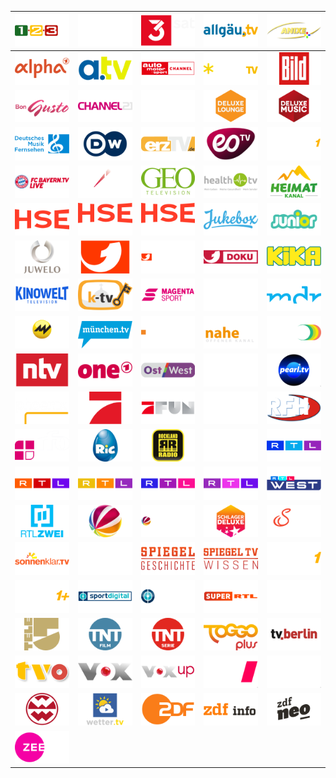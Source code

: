 | ![](https://raw.githubusercontent.com/RevGear/logo/master/Countries/DE/123tv.png) | ![](https://raw.githubusercontent.com/RevGear/logo/master/Countries/DE/13thStreet.png) | ![](https://raw.githubusercontent.com/RevGear/logo/master/Countries/DE/3sat.png) | ![](https://raw.githubusercontent.com/RevGear/logo/master/Countries/DE/AllgauTV.png) | ![](https://raw.githubusercontent.com/RevGear/logo/master/Countries/DE/AnixePlus.png) | 
|:---:|:---:|:---:|:---:|:---:| 
| ![](https://raw.githubusercontent.com/RevGear/logo/master/Countries/DE/ARDalpha.png) | ![](https://raw.githubusercontent.com/RevGear/logo/master/Countries/DE/atv.png) | ![](https://raw.githubusercontent.com/RevGear/logo/master/Countries/DE/AutoMotorundSport.png) | ![](https://raw.githubusercontent.com/RevGear/logo/master/Countries/DE/BibelTV.png) | ![](https://raw.githubusercontent.com/RevGear/logo/master/Countries/DE/Bild.png) | 
| ![](https://raw.githubusercontent.com/RevGear/logo/master/Countries/DE/BonGusto.png) | ![](https://raw.githubusercontent.com/RevGear/logo/master/Countries/DE/Channel21.png) | ![](https://raw.githubusercontent.com/RevGear/logo/master/Countries/DE/DasErste.png) | ![](https://raw.githubusercontent.com/RevGear/logo/master/Countries/DE/DeluxeLounge.png) | ![](https://raw.githubusercontent.com/RevGear/logo/master/Countries/DE/DeluxeMusic.png) | 
| ![](https://raw.githubusercontent.com/RevGear/logo/master/Countries/DE/DeutschesMusikFernsehen.png) | ![](https://raw.githubusercontent.com/RevGear/logo/master/Countries/DE/DeutscheWelle.png) | ![](https://raw.githubusercontent.com/RevGear/logo/master/Countries/DE/emsTVLingen.png) | ![](https://raw.githubusercontent.com/RevGear/logo/master/Countries/DE/eoTV.png) | ![](https://raw.githubusercontent.com/RevGear/logo/master/Countries/DE/eSports1.png) | 
| ![](https://raw.githubusercontent.com/RevGear/logo/master/Countries/DE/FCBayernTV.png) | ![](https://raw.githubusercontent.com/RevGear/logo/master/Countries/DE/Folx.png) | ![](https://raw.githubusercontent.com/RevGear/logo/master/Countries/DE/GeoTV.png) | ![](https://raw.githubusercontent.com/RevGear/logo/master/Countries/DE/HealthTV.png) | ![](https://raw.githubusercontent.com/RevGear/logo/master/Countries/DE/Heimatkanal.png) | 
| ![](https://raw.githubusercontent.com/RevGear/logo/master/Countries/DE/HSE.png) | ![](https://raw.githubusercontent.com/RevGear/logo/master/Countries/DE/HSEExtra.png) | ![](https://raw.githubusercontent.com/RevGear/logo/master/Countries/DE/HSETrend.png) | ![](https://raw.githubusercontent.com/RevGear/logo/master/Countries/DE/Jukebox.png) | ![](https://raw.githubusercontent.com/RevGear/logo/master/Countries/DE/Junior.png) | 
| ![](https://raw.githubusercontent.com/RevGear/logo/master/Countries/DE/Juwelo.png) | ![](https://raw.githubusercontent.com/RevGear/logo/master/Countries/DE/kabeleins.png) | ![](https://raw.githubusercontent.com/RevGear/logo/master/Countries/DE/kabeleinsclassics.png) | ![](https://raw.githubusercontent.com/RevGear/logo/master/Countries/DE/kabeleinsDoku.png) | ![](https://raw.githubusercontent.com/RevGear/logo/master/Countries/DE/KIKA.png) | 
| ![](https://raw.githubusercontent.com/RevGear/logo/master/Countries/DE/KinoweltTV.png) | ![](https://raw.githubusercontent.com/RevGear/logo/master/Countries/DE/KTV.png) | ![](https://raw.githubusercontent.com/RevGear/logo/master/Countries/DE/MagentaSport.png) | ![](https://raw.githubusercontent.com/RevGear/logo/master/Countries/DE/MDF1.png) | ![](https://raw.githubusercontent.com/RevGear/logo/master/Countries/DE/MDRFernsehen.png) | 
| ![](https://raw.githubusercontent.com/RevGear/logo/master/Countries/DE/MotorvisionTV.png) | ![](https://raw.githubusercontent.com/RevGear/logo/master/Countries/DE/MunchenTV.png) | ![](https://raw.githubusercontent.com/RevGear/logo/master/Countries/DE/N24Doku.png) | ![](https://raw.githubusercontent.com/RevGear/logo/master/Countries/DE/naheTV.png) | ![](https://raw.githubusercontent.com/RevGear/logo/master/Countries/DE/NRWision.png) | 
| ![](https://raw.githubusercontent.com/RevGear/logo/master/Countries/DE/ntv.png) | ![](https://raw.githubusercontent.com/RevGear/logo/master/Countries/DE/One.png) | ![](https://raw.githubusercontent.com/RevGear/logo/master/Countries/DE/OstWest.png) | ![](https://raw.githubusercontent.com/RevGear/logo/master/Countries/DE/Parlamentsfernsehen.png) | ![](https://raw.githubusercontent.com/RevGear/logo/master/Countries/DE/PearlTV.png) | 
| ![](https://raw.githubusercontent.com/RevGear/logo/master/Countries/DE/Phoenix.png) | ![](https://raw.githubusercontent.com/RevGear/logo/master/Countries/DE/ProSieben.png) | ![](https://raw.githubusercontent.com/RevGear/logo/master/Countries/DE/ProSiebenFun.png) | ![](https://raw.githubusercontent.com/RevGear/logo/master/Countries/DE/ProSiebenMaxx.png) | ![](https://raw.githubusercontent.com/RevGear/logo/master/Countries/DE/RFH.png) | 
| ![](https://raw.githubusercontent.com/RevGear/logo/master/Countries/DE/RFO.png) | ![](https://raw.githubusercontent.com/RevGear/logo/master/Countries/DE/RiC.png) | ![](https://raw.githubusercontent.com/RevGear/logo/master/Countries/DE/RocklandTV.png) | ![](https://raw.githubusercontent.com/RevGear/logo/master/Countries/DE/RomanceTV.png) | ![](https://raw.githubusercontent.com/RevGear/logo/master/Countries/DE/RTL.png) | 
| ![](https://raw.githubusercontent.com/RevGear/logo/master/Countries/DE/RTLCrime.png) | ![](https://raw.githubusercontent.com/RevGear/logo/master/Countries/DE/RTLLiving.png) | ![](https://raw.githubusercontent.com/RevGear/logo/master/Countries/DE/RTLPassion.png) | ![](https://raw.githubusercontent.com/RevGear/logo/master/Countries/DE/RTLUp.png) | ![](https://raw.githubusercontent.com/RevGear/logo/master/Countries/DE/RTLWest.png) | 
| ![](https://raw.githubusercontent.com/RevGear/logo/master/Countries/DE/RTLZwei.png) | ![](https://raw.githubusercontent.com/RevGear/logo/master/Countries/DE/SAT1.png) | ![](https://raw.githubusercontent.com/RevGear/logo/master/Countries/DE/Sat1Emotions.png) | ![](https://raw.githubusercontent.com/RevGear/logo/master/Countries/DE/SchlagerDeluxe.png) | ![](https://raw.githubusercontent.com/RevGear/logo/master/Countries/DE/ServusTV.png) | 
| ![](https://raw.githubusercontent.com/RevGear/logo/master/Countries/DE/SonnenklarTV.png) | ![](https://raw.githubusercontent.com/RevGear/logo/master/Countries/DE/SonusFM.png) | ![](https://raw.githubusercontent.com/RevGear/logo/master/Countries/DE/SpiegelGeschichte.png) | ![](https://raw.githubusercontent.com/RevGear/logo/master/Countries/DE/SpiegelTVWissen.png) | ![](https://raw.githubusercontent.com/RevGear/logo/master/Countries/DE/Sport1.png) | 
| ![](https://raw.githubusercontent.com/RevGear/logo/master/Countries/DE/Sport1Plus.png) | ![](https://raw.githubusercontent.com/RevGear/logo/master/Countries/DE/Sportdigital.png) | ![](https://raw.githubusercontent.com/RevGear/logo/master/Countries/DE/SportdigitalFussball.png) | ![](https://raw.githubusercontent.com/RevGear/logo/master/Countries/DE/SuperRTL.png) | ![](https://raw.githubusercontent.com/RevGear/logo/master/Countries/DE/tagesschau24.png) | 
| ![](https://raw.githubusercontent.com/RevGear/logo/master/Countries/DE/Tele5.png) | ![](https://raw.githubusercontent.com/RevGear/logo/master/Countries/DE/TNTFilm.png) | ![](https://raw.githubusercontent.com/RevGear/logo/master/Countries/DE/TNTSerie.png) | ![](https://raw.githubusercontent.com/RevGear/logo/master/Countries/DE/ToggoPlus.png) | ![](https://raw.githubusercontent.com/RevGear/logo/master/Countries/DE/TVBerlin.png) | 
| ![](https://raw.githubusercontent.com/RevGear/logo/master/Countries/DE/TVOberfranken.png) | ![](https://raw.githubusercontent.com/RevGear/logo/master/Countries/DE/Vox.png) | ![](https://raw.githubusercontent.com/RevGear/logo/master/Countries/DE/Voxup.png) | ![](https://raw.githubusercontent.com/RevGear/logo/master/Countries/DE/WDRFernsehen.png) | ![](https://raw.githubusercontent.com/RevGear/logo/master/Countries/DE/Welt.png) | 
| ![](https://raw.githubusercontent.com/RevGear/logo/master/Countries/DE/WeltderWunderTV.png) | ![](https://raw.githubusercontent.com/RevGear/logo/master/Countries/DE/WettercomTV.png) | ![](https://raw.githubusercontent.com/RevGear/logo/master/Countries/DE/ZDF.png) | ![](https://raw.githubusercontent.com/RevGear/logo/master/Countries/DE/ZDFinfo.png) | ![](https://raw.githubusercontent.com/RevGear/logo/master/Countries/DE/ZDFneo.png) | 
| ![](https://raw.githubusercontent.com/RevGear/logo/master/Countries/DE/ZeeOne.png)  | 
